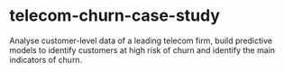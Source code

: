 # telecom-churn-case-study
Analyse customer-level data of a leading telecom firm, build predictive models to identify customers at high risk of churn and identify the main indicators of churn.
